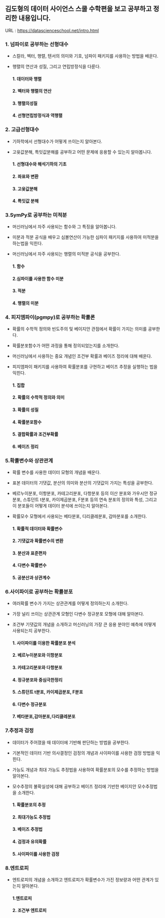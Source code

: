 ## 김도형의 데이터 사이언스 스쿨 수학편을 보고 공부하고 정리한 내용입니다.

URL : https://datascienceschool.net/intro.html

### 1. 넘파이로 공부하는 선형대수

- 스칼라, 벡터, 행렬, 텐서의 의미와 기호, 넘파이 패키지를 사용하는 방법을 배운다.
- 행렬의 연산과 성질, 그리고 연립방정식을 다룬다.

  #### 1. 데이터와 행렬
  #### 2. 벡터와 행렬의 연산
  #### 3. 행렬의성질
  #### 4. 선형연립방정식과 역행렬
  
  
  
### 2. 고급선형대수

- 기하학에서 선형대수가 어떻게 쓰이는지 알아본다.
- 고윳값분해, 특잇값분해를 공부하고 어떤 문제에 응용할 수 있는지 알아봅니다.

  #### 1. 선형대수와 해석기하의 기초
  #### 2. 좌표와 변환
  #### 3. 고윳값분해
  #### 4. 특잇값 분해
  
  
  
### 3.SymPy로 공부하는 미적분

- 머신러닝에서 자주 사용되는 함수와 그 특징을 알아봅니다.
- 미분과 적분 공식을 배우고 심볼연산이 가능한 심파이 패키지를 사용하여 미적분을 하는법을 익힌다.
- 머신러닝에서 자주 사용되는 행렬의 미적분 공식을 공부한다.

  #### 1. 함수
  #### 2.심파이를 사용한 함수 미분
  #### 3. 적분
  #### 4. 행렬의 미분
  
  
  
### 4. 피지엠파이(pgmpy)로 공부하는 확률론

- 확률의 수학적 정의와 빈도주의 및 베이지안 관점에서 확률이 가지는 의미를 공부한다.
- 확률분포함수가 어떤 과정을 통해 정의되었는지를 소개한다.
- 머신러닝에서 사용하는 중요 개념인 조건부 확률과 베이즈 정리에 대해 배운다.
- 피지엠파이 패키지를 사용하여 확률분포를 구현하고 베이즈 추정을 실행하는 법을 익힌다.

  #### 1. 집합
  #### 2. 확률의 수학적 정의와 의미
  #### 3. 확률의 성질
  #### 4. 확률분포함수
  #### 5. 결합확률과 조건부확률
  #### 6. 베이즈 정리
  
  
### 5.확률변수와 상관관계

- 확률 변수를 사용한 데이터 모형의 개념을 배운다. 
- 표본 데이터의 기댓값, 분산의 의미와 분산의 기댓값이 가지는 특성을 공부한다.
- 베르누이분포, 이항분포, 카테고리분포, 다항분포 등의 이산 분포와 가우시안 정규분포, 스튜던트 t분포, 카이제곱분포, F분포 등의 연속 분포의 정의와 특성, 그리고 이 분포들이 어떻게 데이터 분석에 쓰이는지 알아본다.
- 확률모수 모형에서 사용되는 베타분포, 디리클레분포, 감마분포를 소개한다.

  #### 1. 확률적 데이터와 확률변수
  #### 2. 기댓값과 확률변수의 변환
  #### 3. 분산과 표준편차
  #### 4. 다변수 확률변수
  #### 5. 공분산과 상관계수
  
  
 ### 6.사이파이로 공부하는 확률분포

- 여러확률 변수가 가지는 상관관계를 어떻게 정의하는지 소개한다.
- 가장 널리 쓰이는 상관관계 모형인 다변수 정규분포 모형에 대해 알아본다.
- 조건부 기댓값의 개념을 소개하고 머신러닝의 가장 큰 응용 분야인 예측에 어떻게 사용되는지 공부한다.

  #### 1. 사이파이를 이용한 확률분포 분석
  #### 2. 베르누이분포와 이항분포
  #### 3. 카테고리분포와 다항분포
  #### 4. 정규분포와 중심극한정리
  #### 5. 스튜던트 t분포, 카이제곱분포, F분포
  #### 6. 다변수 정규분포
  #### 7. 베타분포,감마분포,다리클레분포
  
  
 ### 7.추정과 검정

- 데이터가 주어졌을 때 데이터에 기반해 판단하는 방법을 공부한다.
- 기본적인 데이터 기반 의사결정인 검정의 개념과 사이파이를 사용한 검정 방법을 익힌다.
- 가능도 개념과 최대 가능도 추정법을 사용하여 확률분포의 모수를 추정하는 방법을 알아본다.
- 모수추정의 불확실성에 대해 공부하고 베이즈 정리에 기반한 베이지안 모수추정법을 소개한다.

  #### 1. 확률분포의 추정
  #### 2. 최대가능도 추정법
  #### 3. 베이즈 추정법
  #### 4. 검정과 유의확률
  #### 5. 사이파이를 사용한 검정
  
### 8.엔트로피
     
- 엔트로피의 개념을 소개하고 엔트로피가 확률변수가 가진 정보량과 어떤 관계가 있는지 알아본다.

  #### 1.엔트로피
  #### 2. 조건부 엔트로피


  
